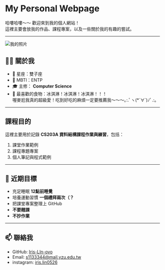 # My Personal Webpage
哈嘍哈嘍～～
歡迎來到我的個人網站！  
這裡主要會放我的作品、課程專案，以及一些關於我的有趣的嘗試。  

---
![我的照片](images/1.jpg)
## 🧑‍💻 關於我
- 🌟 星座：雙子座  
- 🔮 MBTI：ENTP  
- 🎓 主修： **Computer Science**  
- 🍦 最喜歡的食物：冰淇淋！冰淇淋！冰淇淋！！！  
     喔麥尬我真的超級愛！吃到好吃的麻煩一定要推薦我～～～｡:.ﾟヽ(*´∀`)ﾉﾟ.:｡

---

## 課程目的
這裡主要用於記錄 **CS203A 資料結構課程作業與練習**，包括：
1. 課堂作業範例
2. 課程專題專案
3. 個人筆記與程式範例

---

## 🌱 近期目標
- 充足睡眠 **12點前睡覺**  
- 培養運動習慣 **一個禮拜兩次（？** 
- 把課堂專案整理上 GitHub 
- **不要翹課**
- **不抄作業**

---

## 📫 聯絡我
- GitHub: [Iris-LIn-ovo](https://github.com/Iris-LIn-ovo)  
- Email: s1133344@mail.yzu.edu.tw 
- instagram: [iris.lin0526](https://www.instagram.com/iris.lin0526?igsh=MWNoanRrcnllOHVmbw%3D%3D&utm_source=qr)